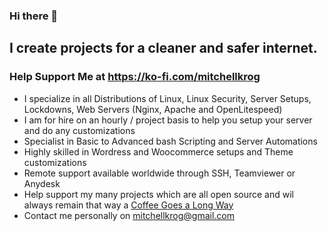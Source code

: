### Hi there 👋

## I create projects for a cleaner and safer internet.
### Help Support Me at https://ko-fi.com/mitchellkrog

- I specialize in all Distributions of Linux, Linux Security, Server Setups, Lockdowns, Web Servers (Nginx, Apache and OpenLitespeed)
- I am for hire on an hourly / project basis to help you setup your server and do any customizations
- Specialist in Basic to Advanced bash Scripting and Server Automations
- Highly skilled in Wordress and Woocommerce setups and Theme customizations
- Remote support available worldwide through SSH, Teamviewer or Anydesk
- Help support my many projects which are all open source and wil always remain that way a [Coffee Goes a Long Way](https://ko-fi.com/mitchellkrog)
- Contact me personally on mitchellkrog@gmail.com
